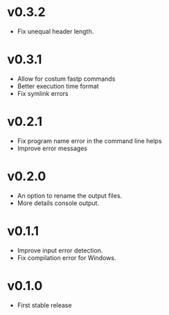 # v0.3.2
- Fix unequal header length.

# v0.3.1
- Allow for costum fastp commands
- Better execution time format
- Fix symlink errors

# v0.2.1
- Fix program name error in the command line helps
- Improve error messages

# v0.2.0
- An option to rename the output files.
- More details console output. 

# v0.1.1
- Improve input error detection.
- Fix compilation error for Windows.

# v0.1.0
- First stable release